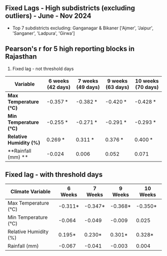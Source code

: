 ## Fixed Lags - High subdistricts (excluding outliers) - June - Nov 2024
 
- Top 7 subdistricts excluding: Ganganagar & Bikaner ['Ajmer', 'Jaipur', 'Sanganer', 'Ladpura', 'Girwa']

## Pearson's r for 5 high reporting blocks in Rajasthan

1) Fixed lag - not threshold days

| Variable                         | 6 weeks (42 days) | 7 weeks (49 days) | 9 weeks (63 days) | 10 weeks (70 days) | 
| -------------------------------- | ----------------- | ----------------- | ----------------- | ------------------ |
| **Max Temperature (°C)**         | -0.357 \*         | -0.382 \*         | -0.420 \*         | -0.428 \*          |
| **Min Temperature (°C)**         | -0.255 \*         | -0.271 \*         | -0.291 \*         | -0.293 \*          |
| **Relative Humidity (%)** | 0.269 \*          | 0.311 \*          | 0.376 \*          | 0.400 \*           |
| **Rainfall (mm) **                    | -0.024            | 0.006             | 0.052             | 0.071              |

## Fixed lag - with threshold days

| Climate Variable       | 6 Weeks   | 7 Weeks   | 9 Weeks   | 10 Weeks  |
|------------------------|-----------|-----------|-----------|-----------|
| Max Temperature (°C)   | -0.311*   | -0.347*   | -0.368*   | -0.350*   |
| Min Temperature (°C)   | -0.064    | -0.049    | -0.009    | 0.025     |
| Relative Humidity (%)  | 0.195*    | 0.230*    | 0.301*    | 0.328*    |
| Rainfall (mm)          | -0.067    | -0.041    | -0.003    | 0.004     |

